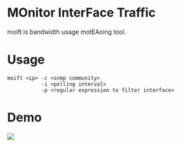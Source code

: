 # MOnitor InterFace Traffic

moift is bandwidth usage motEAoing tool.

# Usage

```
moift <ip> -c <snmp community> 
           -i <polling interval>
           -p <regular expression to filter interface>
```

# Demo

![](moift.gif)